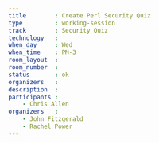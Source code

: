 ```yaml
---
title        : Create Perl Security Quiz
type         : working-session
track        : Security Quiz
technology   :
when_day     : Wed
when_time    : PM-3
room_layout  :
room_number  :
status       : ok
organizers   :
description  :
participants :
    - Chris Allen
organizers   :
    - John Fitzgerald
    - Rachel Power
---
```



